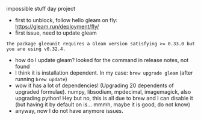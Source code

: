impossible stuff day project

- first to unblock, follow hello gleam on fly: https://gleam.run/deployment/fly/
- first issue, need to update gleam

```
The package gleeunit requires a Gleam version satisfying >= 0.33.0 but you are using v0.32.4.
```

- how do I update gleam? looked for the command in release notes, not found
- I think it is installation dependent. In my case: `brew upgrade gleam` (after running `brew update`)
- wow it has a lot of dependencies! (Upgrading 20 dependents of upgraded formulae). numpy, libsodium, mpdecimal, imagemagick, also upgrading python! Hey but no, this is all due to brew and I can disable it (but having it by default on is... mmmh, maybe it is good, do not know)
- anyway, now I do not have anymore issues.